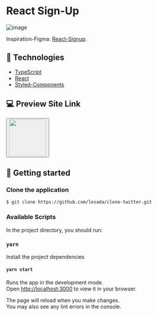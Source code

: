 # React Sign-Up

![image](https://user-images.githubusercontent.com/68572174/195689276-600de52e-646a-41d1-b702-67d2da5fae74.png)

Inspiration-Figma: [React-Signup](https://www.figma.com/file/iplx8vxEZYMVWi2bog8bJf/React-Signup?node-id=0%3A1).

## 🧪 Technologies

- [TypeScript](https://www.typescriptlang.org/)
- [React](https://reactjs.org/)
- [Styled-Components](https://styled-components.com/)

## 💻 Preview Site Link

<button>
<a href="https://lesada.github.io/clone-twitter/">
<img src="https://user-images.githubusercontent.com/68572174/195865629-c4573fa2-7593-4211-bed8-d3b0070340b1.png"  width="100">
</a>
</button>

## 🚀 Getting started

### Clone the application

`$ git clone https://github.com/lesada/clone-twitter.git`

### Available Scripts

In the project directory, you should run:

### `yarn`

Install the project dependencies

#### `yarn start`

Runs the app in the development mode.\
Open [http://localhost:3000](http://localhost:3000) to view it in your browser.

The page will reload when you make changes.\
You may also see any lint errors in the console.
